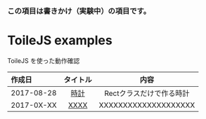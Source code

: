 ### この項目は書きかけ（実験中）の項目です。

# ToileJS examples
ToileJS を使った動作確認

|作成日|タイトル|内容|
|:--|:--:|:--:|
|2017-08-28|[時計](../html/20170828.html)|Rectクラスだけで作る時計|
|2017-0X-XX|[XXXX](http://xxx)|XXXXXXXXXXXXXXXXXXXX|